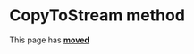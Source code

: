 # CopyToStream method

This page has [**moved**](https://lib-docs.delphidabbler.com/IOUtils/1/API/TPJPipe-CopyToStream)